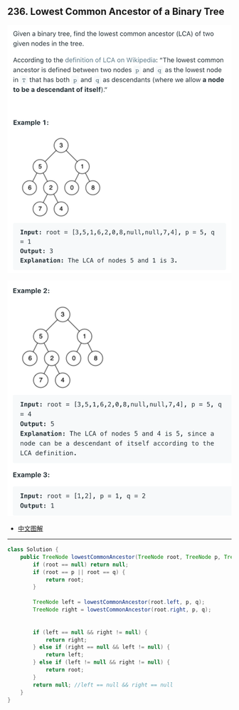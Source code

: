 ## 236. Lowest Common Ancestor of a Binary Tree

![](img/2021-07-12-02-58-43.png)

![](img/2021-07-12-02-58-57.png)


- [中文图解](https://leetcode.cn/problems/lowest-common-ancestor-of-a-binary-tree/solutions/240096/236-er-cha-shu-de-zui-jin-gong-gong-zu-xian-hou-xu/)

---
```java
class Solution {
    public TreeNode lowestCommonAncestor(TreeNode root, TreeNode p, TreeNode q) {
        if (root == null) return null;
        if (root == p || root == q) {
            return root;            
        }
        
        TreeNode left = lowestCommonAncestor(root.left, p, q);
        TreeNode right = lowestCommonAncestor(root.right, p, q);
        
        
        if (left == null && right != null) {
            return right;
        } else if (right == null && left != null) {
            return left;
        } else if (left != null && right != null) {
            return root;
        } 
        return null; //left == null && right == null
    }
}                                                               
```
